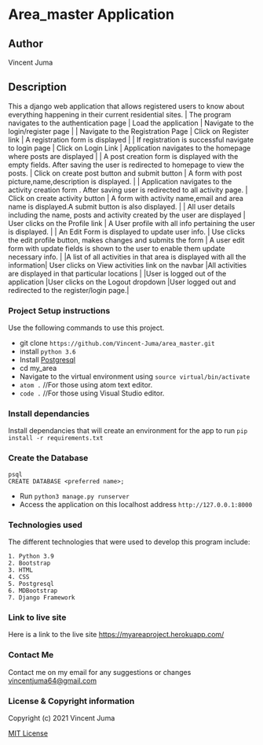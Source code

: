 # Area_master Application

## Author
Vincent Juma

## Description
This a django web application that allows registered users to know about everything happening in their current residential sites.
| The program navigates to the authentication page                                                                            | Load the application                                                   | Navigate to the login/register page                                                            |
| Navigate to the Registration Page                                                                                           | Click on Register link                                                 | A registration form is displayed                                                               |
| If registration is successful navigate to login page                                                                        | Click on Login Link                                                    | Application navigates to the homepage where posts are displayed                                |
| A post creation form is displayed with the empty fields. After saving the user is redirected to homepage to view the posts. | Click on create post button and submit button                          | A form with post picture,name,description is displayed.                                        |
| Application navigates to the activity creation form . After saving user is redirected to all activity page.               | Click on create activity button                                        | A form with activity name,email and area name is displayed.A submit button is also displayed.  |
| All user details including the name, posts and activity created by the user are displayed                                 | User clicks on the Profile link                                        | A User profile with all info pertaining the user is displayed.                                 |
| An Edit Form is displayed to update user info.                                                                              | Use clicks the edit profile button, makes changes and submits the form | A user edit form with update fields is shown to the user to enable them update necessary info. |
|A list of all activities in that area is displayed with all the information| User clicks on View activities link on the navbar |All activities are displayed in that particular locations |
|User is logged out of the application |User clicks on the Logout dropdown |User logged out and redirected to the register/login page.|

### Project Setup instructions
Use the following commands to use this project.
- git clone `https://github.com/Vincent-Juma/area_master.git`
- install `python 3.6`
- Install [Postgresql](https://www.postgresql.org/download/)
- cd my_area
- Navigate to the virtual environment using `source virtual/bin/activate`
- `atom .`  //For those using atom text editor.
- `code .`  //For those using Visual Studio editor.

### Install dependancies
Install dependancies that will create an environment for the app to run `pip install -r requirements.txt`

### Create the Database
```
psql
CREATE DATABASE <preferred name>;
```
- Run `python3 manage.py runserver`
- Access the application on this localhost address `http://127.0.0.1:8000`

### Technologies used
The different technologies that were used to develop this program include:
```
1. Python 3.9
2. Bootstrap
3. HTML
4. CSS
5. Postgresql
6. MDBootstrap
7. Django Framework
```

### Link to live site
Here is a link to the live site https://myareaproject.herokuapp.com/ 
### Contact Me
Contact me on my email for any suggestions or changes vincentjuma64@gmail.com
### License  & Copyright information
Copyright (c) 2021 Vincent Juma

[MIT License](./LICENSE)